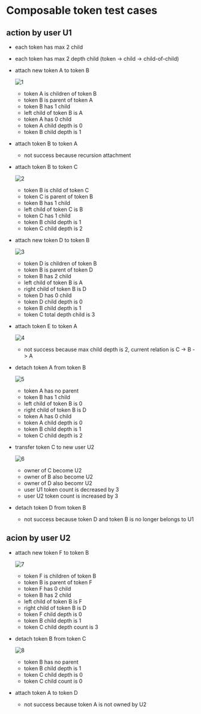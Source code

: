 # Composable token test cases

## action by user U1

- each token has max 2 child
- each token has max 2 depth child (token -> child -> child-of-child)
- attach new token A to token B

  ![1](imgs/1.png)

  - token A is children of token B
  - token B is parent of token A
  - token B has 1 child
  - left child of token B is A
  - token A has 0 child
  - token A child depth is 0
  - token B child depth is 1

- attach token B to token A

  - not success because recursion attachment

- attach token B to token C

  ![2](imgs/2.png)

  - token B is child of token C
  - token C is parent of token B
  - token B has 1 child
  - left child of token C is B
  - token C has 1 child
  - token B child depth is 1
  - token C child depth is 2

- attach new token D to token B

  ![3](imgs/3.png)

  - token D is children of token B
  - token B is parent of token D
  - token B has 2 child
  - left child of token B is A
  - right child of token B is D
  - token D has 0 child
  - token D child depth is 0
  - token B child depth is 1
  - token C total depth child is 3

- attach token E to token A

  ![4](imgs/4.png)

  - not success because max child depth is 2, current relation is C -> B -> A

- detach token A from token B

  ![5](imgs/5.png)

  - token A has no parent
  - token B has 1 child
  - left child of token B is 0
  - right child of token B is D
  - token A has 0 child
  - token A child depth is 0
  - token B child depth is 1
  - token C child depth is 2

- transfer token C to new user U2

  ![6](imgs/6.png)

  - owner of C become U2
  - owner of B also become U2
  - owner of D also becomr U2
  - user U1 token count is decreased by 3
  - user U2 token count is increased by 3

- detach token D from token B
  - not success because token D and token B is no longer belongs to U1

## acion by user U2

- attach new token F to token B

  ![7](imgs/7.png)

  - token F is children of token B
  - token B is parent of token F
  - token F has 0 child
  - token B has 2 child
  - left child of token B is F
  - right child of token B is D
  - token F child depth is 0
  - token B child depth is 1
  - token C child depth count is 3

- detach token B from token C

  ![8](imgs/8.png)

  - token B has no parent
  - token B child depth is 1
  - token C child depth is 0
  - token C child count is 0

- attach token A to token D
  - not success because token A is not owned by U2
